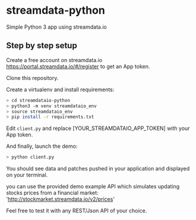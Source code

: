 # streamdata-python
Simple Python 3 app using streamdata.io 

## Step by step setup

Create a free account on streamdata.io
https://portal.streamdata.io/#/register to get an App token.

Clone this repository.

Create a virtualenv and install requirements:

```bash
> cd streamdataio-python
> python3 -m venv streamdataio_env
> source streamdataio_env
> pip install -r requirements.txt
```

Edit ``client.py`` and replace [YOUR_STREAMDATAIO_APP_TOKEN] with your App token.

And finally, launch the demo:

```python
> python client.py
```

You should see data and patches pushed in your application and
displayed on your terminal.

you can use the provided demo example API which simulates updating
stocks prices from a financial market:
'http://stockmarket.streamdata.io/v2/prices'

Feel free to test it with any REST/Json API of your choice.